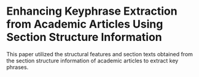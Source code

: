 # Enhancing Keyphrase Extraction from Academic Articles Using Section Structure Information 
This paper utilized the structural features and section texts obtained from the section structure information of academic articles to extract key phrases.
